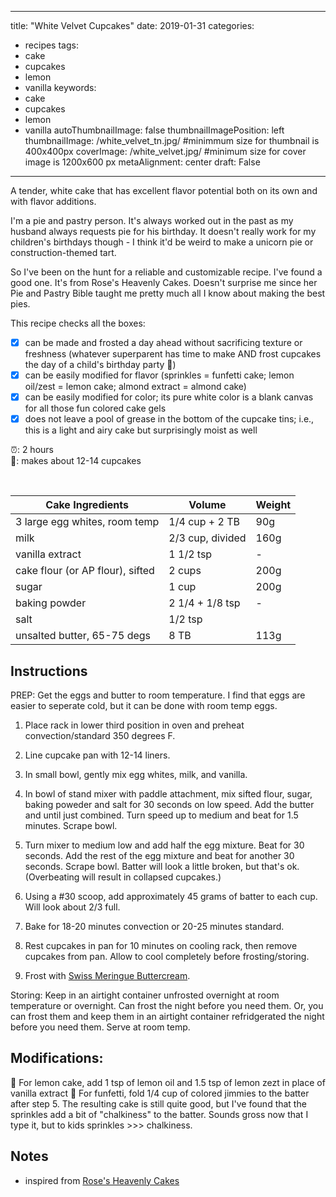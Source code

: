  ---
title: "White Velvet Cupcakes"
date: 2019-01-31
categories:
- recipes
tags:
- cake
- cupcakes
- lemon
- vanilla
keywords:
- cake
- cupcakes
- lemon
- vanilla
autoThumbnailImage: false
thumbnailImagePosition: left
thumbnailImage: /white_velvet_tn.jpg/
#minimmum size for thumbnail is 400x400px
coverImage: /white_velvet.jpg/
#minimum size for cover image is 1200x600 px
metaAlignment: center
draft: False
---
A tender, white cake that has excellent flavor potential both on its own and with flavor additions.  

<!--more-->

I'm a pie and pastry person. It's always worked out in the past as my husband always requests pie for his birthday. It doesn't really work for my children's birthdays though - I think it'd be weird to make a unicorn pie or construction-themed tart.

So I've been on the hunt for a reliable and customizable recipe. I've found a good one. It's from Rose's Heavenly Cakes. Doesn't surprise me since her Pie and Pastry Bible taught me pretty much all I know about making the best pies. 

This recipe checks all the boxes:
<br>

- [x] can be made and frosted a day ahead without sacrificing texture or freshness (whatever superparent has time to make AND frost cupcakes the day of a child's birthday party :bow:)
- [x] can be easily modified for flavor (sprinkles = funfetti cake; lemon oil/zest = lemon cake; almond extract = almond cake)
- [x] can be easily modified for color; its pure white color is a blank canvas for all those fun colored cake gels
- [x] does not leave a pool of grease in the bottom of the cupcake tins; i.e., this is a light and airy cake but surprisingly moist as well

:alarm_clock:: 2 hours <br>
:cake:: makes about 12-14 cupcakes

<br>

| Cake Ingredients              | Volume            | Weight |
|-------------------------------|-------------------|--------|
| 3 large egg whites, room temp | 1/4 cup + 2 TB    | 90g    |
| milk                          | 2/3 cup,  divided | 160g   |
| vanilla extract               | 1 1/2 tsp         | -      |
| cake flour (or AP flour), sifted      | 2 cups            | 200g   |
| sugar                         | 1 cup             | 200g   |
| baking powder                 | 2 1/4 + 1/8 tsp   | -      |
| salt                          | 1/2 tsp           |        |
| unsalted butter, 65-75 degs                        | 8 TB              | 113g   |


## Instructions

PREP:
Get the eggs and butter to room temperature. I find that eggs are easier to seperate cold, but it can be done with room temp eggs. 

1. Place rack in lower third position in oven and preheat convection/standard 350 degrees F.

2. Line cupcake pan with 12-14 liners.

3. In small bowl, gently mix egg whites, milk, and vanilla.

4. In bowl of stand mixer with paddle attachment, mix sifted flour, sugar, baking poweder and salt for 30 seconds on low speed. Add the butter and until just combined. Turn speed up to medium and beat for 1.5 minutes. Scrape bowl.

5. Turn mixer to medium low and add half the egg mixture. Beat for 30 seconds. Add the rest of the egg mixture and beat for another 30 seconds. Scrape bowl. Batter will look a little broken, but that's ok. (Overbeating will result in collapsed cupcakes.) 

6. Using a #30 scoop, add approximately 45 grams of batter to each cup. Will look about 2/3 full. 

7. Bake for 18-20 minutes convection or 20-25 minutes standard.

8. Rest cupcakes in pan for 10 minutes on cooling rack, then remove cupcakes from pan. Allow to cool completely before frosting/storing.

9. Frost with [Swiss Meringue Buttercream](https://www.dranalogs.com/2019/03/swiss-meringue-buttercream/). 

Storing: Keep in an airtight container unfrosted overnight at room temperature or overnight. Can frost the night before you need them. Or, you can frost them and keep them in an airtight container refridgerated the night before you need them. Serve at room temp. 

## Modifications:
:lemon: For lemon cake, add 1 tsp of lemon oil and 1.5 tsp of lemon zezt in place of vanilla extract
:confetti_ball: For funfetti, fold 1/4 cup of colored jimmies to the batter after step 5. The resulting cake is still quite good, but I've found that the sprinkles add a bit of "chalkiness" to the batter. Sounds gross now that I type it, but to kids sprinkles >>> chalkiness.

## Notes 

* inspired from [Rose's Heavenly Cakes](https://www.amazon.com/Roses-Heavenly-Cakes-Rose-Beranbaum/dp/0471781738/ref=sr_1_1?s=books&ie=UTF8&qid=1549229627&sr=1-1&keywords=rose+heavenly+cakes)
